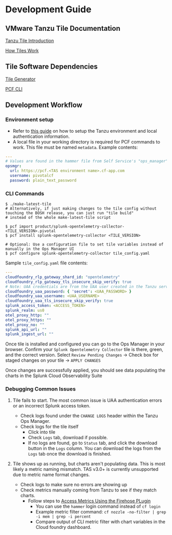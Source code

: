 # Development Guide

## VMware Tanzu Tile Documentation

[Tanzu Tile Introduction](https://docs.pivotal.io/tiledev/2-10/tile-basics.html)

[How Tiles Work](https://docs.pivotal.io/tiledev/2-10/tile-structure.html)

## Tile Software Dependencies

[Tile Generator](https://docs.pivotal.io/tiledev/2-10/tile-generator.html)

[PCF CLI](https://docs.pivotal.io/tiledev/2-10/pcf-command.html)

## Development Workflow

### Environment setup

- Refer to [this guide](https://github.com/signalfx/signalfx-agent/tree/main/pkg/monitors/cloudfoundry)
on how to setup the Tanzu environment and local authentication information.
- A local file in your working directory is required for PCF commands to work. This file must be named `metadata`.
Example contents:
```yaml
---
# Values are found in the hammer file from Self Service's "ops_manager" key
opsmgr:
  url: https://pcf.<TAS environment name>.cf-app.com
  username: pivotalcf
  password: plain_text_password 
```

### CLI Commands
```shell
$ ./make-latest-tile
# Alternatively, if just making changes to the tile config without touching the BOSH release, you can just run "tile build"
# instead of the whole make-latest-tile script

$ pcf import product/splunk-opentelemetry-collector-<TILE_VERSION>.pivotal
$ pcf install splunk-opentelemetry-collector <TILE_VERSION>

# Optional: Use a configuration file to set tile variables instead of manually in the Ops Manager UI
$ pcf configure splunk-opentelemetry-collector tile_config.yaml
```

Sample `tile_config.yaml` file contents:
```yaml
---
cloudfoundry_rlp_gateway_shard_id: "opentelemetry"
cloudfoundry_rlp_gateway_tls_insecure_skip_verify: true
# Note: UAA credentials are from the UAA user created in the Tanzu service setup referenced
cloudfoundry_uaa_password: { 'secret': <UAA_PASSWORD> }
cloudfoundry_uaa_username: <UAA_USERNAME>
cloudfoundry_uaa_tls_insecure_skip_verify: true
splunk_access_token: <ACCESS_TOKEN>
splunk_realm: us0
otel_proxy_http: ""
otel_proxy_https: ""
otel_proxy_no: ""
splunk_api_url: ""
splunk_ingest_url: ""
```

Once tile is installed and configured you can go to the Ops Manager in your browser. Confirm your
`Splunk Opentelemetry Collector` tile is there, green, and the correct version. Select `Review Pending Changes` ->
Check box for staged changes on your tile -> `APPLY CHANGES`

Once changes are successfully applied, you should see data populating the charts in the Splunk Cloud Observability Suite

### Debugging Common Issues

1. Tile fails to start. The most common issue is UAA authentication errors or an incorrect Splunk access token.
   - Check logs found under the `CHANGE LOGS` header within the Tanzu Ops Manager.
   - Check logs for the tile itself
     - Click into tile
     - Check `Logs` tab, download if possible.
     - If no logs are found, go to `Status` tab, and click the download button in the `Logs` column. You can download
     the logs from the `Logs` tab once the download is finished.

2. Tile shows up as running, but charts aren't populating data. This is most likely a metric naming mismatch. TAS v3.0+
is currently unsupported due to metric name format changes.
    - Check logs to make sure no errors are showing up
    - Check metrics manually coming from Tanzu to see if they match charts.
      - Follow steps to
      [Access Metrics Using the Firehose PLugin](https://docs.pivotal.io/application-service/2-13/loggregator/data-sources.html#cf-nozzle)
        - You can use the `hammer` login command instead of `cf login`
        - Example metric filter command:
        ```cf nozzle -no-filter | grep -i mem | grep -i percent```
        - Compare output of CLI metric filter with chart variables in the Cloud foundry dashboard.
